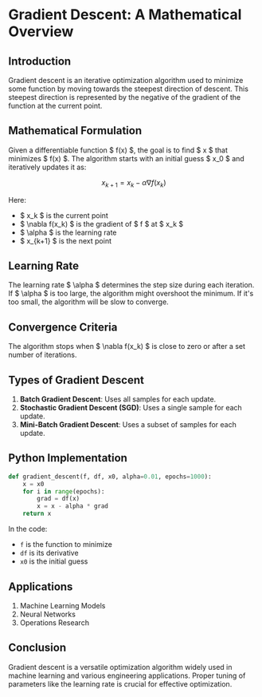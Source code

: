 # Gradient Descent: A Mathematical Overview

## Introduction

Gradient descent is an iterative optimization algorithm used to minimize some function by moving towards the steepest direction of descent. This steepest direction is represented by the negative of the gradient of the function at the current point.

## Mathematical Formulation

Given a differentiable function $ f(x) $, the goal is to find $ x $ that minimizes $ f(x) $. The algorithm starts with an initial guess $ x_0 $ and iteratively updates it as:

$$
x_{k+1} = x_k - \alpha \nabla f(x_k)
$$

Here:

- $ x_k $ is the current point
- $ \nabla f(x_k) $ is the gradient of $ f $ at $ x_k $
- $ \alpha $ is the learning rate
- $ x_{k+1} $ is the next point

## Learning Rate

The learning rate $ \alpha $ determines the step size during each iteration. If $ \alpha $ is too large, the algorithm might overshoot the minimum. If it's too small, the algorithm will be slow to converge.

## Convergence Criteria

The algorithm stops when $ \nabla f(x_k) $ is close to zero or after a set number of iterations.

## Types of Gradient Descent

1. **Batch Gradient Descent**: Uses all samples for each update.
2. **Stochastic Gradient Descent (SGD)**: Uses a single sample for each update.
3. **Mini-Batch Gradient Descent**: Uses a subset of samples for each update.

## Python Implementation

```python
def gradient_descent(f, df, x0, alpha=0.01, epochs=1000):
    x = x0
    for i in range(epochs):
        grad = df(x)
        x = x - alpha * grad
    return x
```

In the code:

- `f` is the function to minimize
- `df` is its derivative
- `x0` is the initial guess

## Applications

1. Machine Learning Models
2. Neural Networks
3. Operations Research

## Conclusion

Gradient descent is a versatile optimization algorithm widely used in machine learning and various engineering applications. Proper tuning of parameters like the learning rate is crucial for effective optimization.